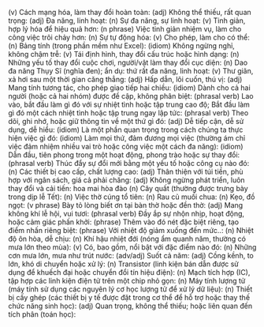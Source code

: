 (v) Cách mạng hóa, làm thay đổi hoàn toàn: 
(adj) Không thể thiếu, rất quan trọng: 
(adj) Đa năng, linh hoạt: 
(n) Sự đa năng, sự linh hoạt: 
(v) Tinh giản, hợp lý hóa để hiệu quả hơn: 
(n phrase) Việc tinh giản nhiệm vụ, làm cho công việc trôi chảy hơn: 
(n) Sự tự động hóa: 
(v) Cho phép, làm cho có thể: 
(n) Bảng tính (trong phần mềm như Excel): 
(idiom) Không ngừng nghỉ, không chậm trễ: 
(v) Tái định hình, thay đổi cấu trúc hoặc hình dạng: 
(n) Những yếu tố thay đổi cuộc chơi, người/vật làm thay đổi cục diện: 
(n) Dao đa năng Thụy Sĩ (nghĩa đen); ẩn dụ: thứ rất đa năng, linh hoạt: 
(v) Thư giãn, xả hơi sau một thời gian căng thẳng: 
(adj) Hấp dẫn, lôi cuốn, thú vị: 
(adj) Mang tính tương tác, cho phép giao tiếp hai chiều: 
(idiom) Dành cho cả hai người (hoặc cả hai nhóm) được đề cập, không phân biệt: 
(phrasal verb) Lao vào, bắt đầu làm gì đó với sự nhiệt tình hoặc tập trung cao độ; Bắt đầu làm gì đó một cách nhiệt tình hoặc tập trung ngay lập tức: 
(phrasal verb) Theo dõi, ghi nhớ, hoặc giữ thông tin về một thứ gì đó: 
(adj) Dễ tiếp cận, dễ sử dụng, dễ hiểu: 
(idiom) Là một phần quan trọng trong cách chúng ta thực hiện việc gì đó: 
(idiom) Làm mọi thứ, đảm đương mọi việc (thường ám chỉ việc đảm nhiệm nhiều vai trò hoặc công việc một cách đa năng): 
(idiom) Dẫn đầu, tiên phong trong một hoạt động, phong trào hoặc sự thay đổi: 
(phrasal verb) Thúc đẩy sự đổi mới bằng một yếu tố hoặc công cụ nào đó: 
(n) Các thiết bị cao cấp, chất lượng cao: 
(adj) Thân thiện với túi tiền, phù hợp với ngân sách, giá cả phải chăng: 
(adj) Không ngừng phát triển, luôn thay đổi và cải tiến: 
hoa mai
hòa đào
(n) Cây quất (thường được trưng bày trong dịp lễ Tết): 
(n) Việc thờ cúng tổ tiên: 
(n) Rau củ muối chua: 
(n) Kẹo, đồ ngọt: 
(v phrase) Bày tỏ lòng biết ơn tại bàn thờ hoặc đền thờ: 
(adj) Mang không khí lễ hội, vui tươi: 
(phrasal verb) Đầy ắp sự nhộn nhịp, hoạt động, hoặc cảm giác phấn khởi: 
(phrase) Thêm vào đó nét đặc biệt riêng, tạo điểm nhấn riêng biệt: 
(phrase) Với nhiệt độ giảm xuống đến mức..: 
(n) Nhiệt độ ôn hòa, dễ chịu: 
(n) Khí hậu nhiệt đới (nóng ẩm quanh năm, thường có mưa lớn theo mùa): 
(v) Có, bao gồm, nổi bật với đặc điểm nào đó: 
(n) Những cơn mưa lớn, mưa như trút nước: 
(adv/adj) Suốt cả năm: 
(adj) Cồng kềnh, to lớn, khó di chuyển hoặc xử lý: 
(n) Transistor (linh kiện bán dẫn được sử dụng để khuếch đại hoặc chuyển đổi tín hiệu điện): 
(n) Mạch tích hợp (IC), tập hợp các linh kiện điện tử trên một chip nhỏ gọn: 
(n) Máy tính lượng tử (máy tính sử dụng các nguyên lý cơ học lượng tử để xử lý dữ liệu): 
(n) Thiết bị cấy ghép (các thiết bị y tế được đặt trong cơ thể để hỗ trợ hoặc thay thế chức năng sinh học): 
(adj) Quan trọng, không thể thiếu; hoặc liên quan đến tích phân (toán học): 